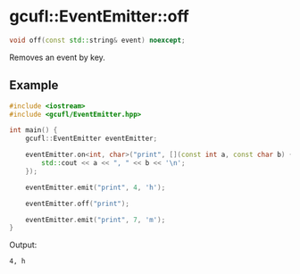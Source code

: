 # gcufl::EventEmitter::off
```cpp
void off(const std::string& event) noexcept;
```
Removes an event by key.
## Example
```cpp
#include <iostream>
#include <gcufl/EventEmitter.hpp>

int main() {
	gcufl::EventEmitter eventEmitter;

	eventEmitter.on<int, char>("print", [](const int a, const char b) {
		std::cout << a << ", " << b << '\n';
	});

	eventEmitter.emit("print", 4, 'h');

	eventEmitter.off("print");

	eventEmitter.emit("print", 7, 'm');
}
```
Output:
```
4, h
```
